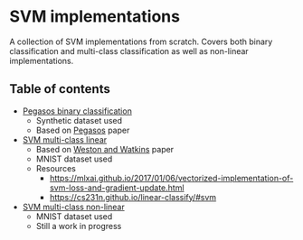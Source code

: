 # SVM implementations

A collection of SVM implementations from scratch. Covers both binary classification and multi-class classification as well as non-linear
implementations.

## Table of contents

* [Pegasos binary classification](pegasos-binary.ipynb)
    * Synthetic dataset used
    * Based on [Pegasos](https://ttic.uchicago.edu/~nati/Publications/PegasosMPB.pdf) paper
* [SVM multi-class linear](svm-multiclass-linear.ipynb)
    * Based on [Weston and Watkins](https://www.elen.ucl.ac.be/Proceedings/esann/esannpdf/es1999-461.pdf) paper
    * MNIST dataset used
    * Resources
        * https://mlxai.github.io/2017/01/06/vectorized-implementation-of-svm-loss-and-gradient-update.html
        * https://cs231n.github.io/linear-classify/#svm
* [SVM multi-class non-linear](svm-multiclass-nonlinear.ipynb)
    * MNIST dataset used
    * Still a work in progress